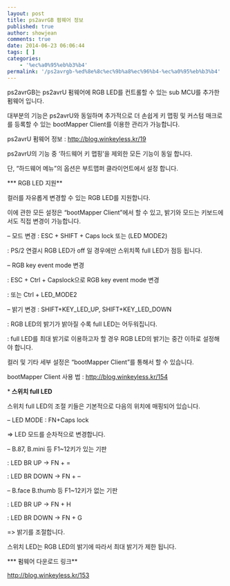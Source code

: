 ```yaml
---
layout: post
title: ps2avrGB 펌웨어 정보
published: true
author: showjean
comments: true
date: 2014-06-23 06:06:44
tags: [ ]
categories:
    - '%ec%a0%95%eb%b3%b4'
permalink: '/ps2avrgb-%ed%8e%8c%ec%9b%a8%ec%96%b4-%ec%a0%95%eb%b3%b4'
---
```

ps2avrGB는 ps2avrU 펌웨어에 RGB LED를 컨트롤할 수 있는 sub MCU를 추가한 펌웨어 입니다.&nbsp;

대부분의 기능은 ps2avrU와 동일하며 추가적으로 더 손쉽게 키 맵핑 및 커스텀 매크로를 등록할 수 있는 bootMapper Client를 이용한 관리가 가능합니다.



ps2avrU 펌웨어 정보 :&nbsp;http://blog.winkeyless.kr/19



ps2avrU의 기능 중 &#8216;하드웨어 키 맵핑&#8217;을 제외한 모든 기능이 동일 합니다.

단, &#8220;하드웨어 메뉴&#8221;의 옵션은 부트맵퍼 클라이언트에서 설정 합니다.





*** RGB LED 지원**



컬러를 자유롭게 변경할 수 있는 RGB LED를 지원합니다.

이에 관한 모든 설정은 &#8220;bootMapper Client&#8221;에서 할 수 있고, 밝기와 모드는&nbsp;키보드에서도 직접 변경이 가능합니다.



&#8211; 모드 변경 : ESC + SHIFT + Caps lock 또는 (LED MODE2)

: PS/2 연결시 RGB LED가 off 일 경우에만 스위치쪽 full LED가 점등 됩니다.



&#8211; RGB key event mode 변경

: ESC + Ctrl + Capslock으로 RGB key event mode 변경

: 또는 Ctrl + LED_MODE2





&#8211; 밝기 변경 : SHIFT+KEY\_LED\_UP, SHIFT+KEY\_LED\_DOWN

: RGB LED의 밝기가 밝아질 수록&nbsp;full LED는 어두워집니다.

: full LED를 최대 밝기로 이용하고자 할 경우 RGB LED의 밝기는 중간 이하로 설정해야 합니다.



컬러 및 기타 세부 설정은 &#8220;bootMapper Client&#8221;를 통해서 할 수 있습니다.



bootMapper Client 사용 법 : http://blog.winkeyless.kr/154








***&nbsp;스위치 full LED**



스위치 full LED의 조절&nbsp;키들은 기본적으로 다음의 위치에 매핑되어 있습니다.

&#8211; LED MODE : FN+Caps lock

=> LED 모드를 순차적으로 변경합니다.



&#8211; B.87, B.mini 등 F1~12키가 있는 기판&nbsp;

:&nbsp;LED BR UP&nbsp;-> FN + =

: LED BR DOWN&nbsp;-> FN + &#8211;

&#8211; B.face B.thumb 등 F1~12키가 없는 기판&nbsp;

: LED BR UP -> FN + H

: LED BR DOWN -> FN + G

=> 밝기를 조절합니다.&nbsp;



스위치 LED는 RGB LED의 밝기에 따라서 최대 밝기가 제한 됩니다.





*** 펌웨어 다운로드 링크**



http://blog.winkeyless.kr/153
